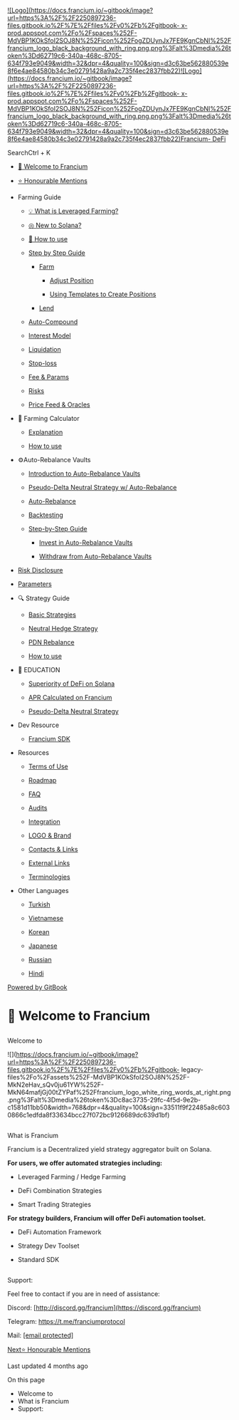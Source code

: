 [![Logo](https://docs.francium.io/~gitbook/image?url=https%3A%2F%2F2250897236-files.gitbook.io%2F%7E%2Ffiles%2Fv0%2Fb%2Fgitbook-
x-
prod.appspot.com%2Fo%2Fspaces%252F-MdVBP1KOkSfoI2SOJ8N%252Ficon%252FogZDUynJx7FE9KgnCbNI%252Ffrancium_logo_black_background_with_ring.png.png%3Falt%3Dmedia%26token%3Dd62719c6-340a-468c-8705-634f793e9049&width=32&dpr=4&quality=100&sign=d3c63be562880539e8f6e4ae84580b34c3e02791428a9a2c735f4ec2837fbb22)![Logo](https://docs.francium.io/~gitbook/image?url=https%3A%2F%2F2250897236-files.gitbook.io%2F%7E%2Ffiles%2Fv0%2Fb%2Fgitbook-
x-
prod.appspot.com%2Fo%2Fspaces%252F-MdVBP1KOkSfoI2SOJ8N%252Ficon%252FogZDUynJx7FE9KgnCbNI%252Ffrancium_logo_black_background_with_ring.png.png%3Falt%3Dmedia%26token%3Dd62719c6-340a-468c-8705-634f793e9049&width=32&dpr=4&quality=100&sign=d3c63be562880539e8f6e4ae84580b34c3e02791428a9a2c735f4ec2837fbb22)Francium-
DeFi](/)

SearchCtrl \+ K

  * [👏 Welcome to Francium](/)

  * [⭐️ Honourable Mentions](/honourable-mentions)

  * Farming Guide

    * [💡 What is Leveraged Farming?](/product/what-is-leveraged-yield-farming-lyf)

    * [◎ New to Solana?](/product/how-to-defi-on-solana)

    * [📖 How to use](/product/roles)

    * [Step by Step Guide](/product/how-to-participate)

      * [Farm](/product/how-to-participate/farm)

        * [Adjust Position](/product/how-to-participate/farm/adjust-position)

        * [Using Templates to Create Positions](/product/how-to-participate/farm/using-templates-to-create-positions)

      * [Lend](/product/how-to-participate/lending)

    * [Auto-Compound](/product/auto-compound)

    * [Interest Model](/product/interest-model)

    * [Liquidation](/product/liquidation)

    * [Stop-loss](/product/stop-loss)

    * [Fee & Params](/product/protocol-parameters)

    * [Risks](/product/risks)

    * [Price Feed & Oracles](/product/price-feed-and-oracles)

  * 🧮 Farming Calculator

    * [Explanation](/farming-calculator/explanation)

    * [How to use](/farming-calculator/how-to-use)

  * ⚙️Auto-Rebalance Vaults

    * [Introduction to Auto-Rebalance Vaults](/auto-rebalance-vaults/introduction-to-auto-rebalance-vaults)

    * [Pseudo-Delta Neutral Strategy w/ Auto-Rebalance](/auto-rebalance-vaults/pseudo-delta-neutral-strategy-w-auto-rebalance)

    * [Auto-Rebalance](/auto-rebalance-vaults/auto-rebalance)

    * [Backtesting](/auto-rebalance-vaults/backtesting)

    * [Step-by-Step Guide](/auto-rebalance-vaults/step-by-step-guide)

      * [Invest in Auto-Rebalance Vaults](/auto-rebalance-vaults/step-by-step-guide/invest-in-auto-rebalance-vaults)

      * [Withdraw from Auto-Rebalance Vaults](/auto-rebalance-vaults/step-by-step-guide/withdraw-from-auto-rebalance-vaults)

  * [Risk Disclosure](/risk-disclosure)

  * [Parameters](/parameters)

  * 🔍 Strategy Guide

    * [Basic Strategies](/strategy-guide/strategies)

    * [Neutral Hedge Strategy](/strategy-guide/neutral-hedge-strategy)

    * [PDN Rebalance](/strategy-guide/pdn-rebalance)

    * [How to use](/strategy-guide/how-to-use)

  * 🏫 EDUCATION

    * [Superiority of DeFi on Solana](/education/superiority-of-defi-on-solana)

    * [APR Calculated on Francium](/education/apr-calculated-on-francium)

    * [Pseudo-Delta Neutral Strategy](/education/pseudo-delta-neutral-strategy)

  * Dev Resource

    * [Francium SDK](/dev-resource/francium-sdk)

  * Resources

    * [Terms of Use](/resources/terms-of-use)

    * [Roadmap](/resources/roadmap)

    * [FAQ](/resources/q-and-a)

    * [Audits](/resources/audits)

    * [Integration](/resources/integration)

    * [LOGO & Brand](/resources/logo-and-brand)

    * [Contacts & Links](/resources/links)

    * [External Links](/resources/helpful-external-links)

    * [Terminologies](/resources/terminologies)

  * Other Languages

    * [Turkish](/other-languages/turkish)

    * [Vietnamese](/other-languages/vietnamese)

    * [Korean](/other-languages/korean)

    * [Japanese](/other-languages/japanese)

    * [Russian](/other-languages/russian)

    * [Hindi](/other-languages/hindi)

[Powered by
GitBook](https://www.gitbook.com/?utm_source=content&utm_medium=trademark&utm_campaign=-MdVBP1KOkSfoI2SOJ8N)

# 👏 Welcome to Francium

##

Welcome to

![](https://docs.francium.io/~gitbook/image?url=https%3A%2F%2F2250897236-files.gitbook.io%2F%7E%2Ffiles%2Fv0%2Fb%2Fgitbook-
legacy-
files%2Fo%2Fassets%252F-MdVBP1KOkSfoI2SOJ8N%252F-MkN2eHav_sQv0ju61YW%252F-MkN64mafjGj00tZYPaf%252Ffrancium_logo_white_ring_words_at_right.png.png%3Falt%3Dmedia%26token%3Dc8ac3735-29fc-4f5d-9e2b-c1581d11bb50&width=768&dpr=4&quality=100&sign=33511f9f22485a8c6030866c1edfda8f33634bcc27f072bc9126689dc639d1bf)

##

What is Francium

Francium is a Decentralized yield strategy aggregator built on Solana.

**For users, we offer automated strategies including:**

  * Leveraged Farming / Hedge Farming

  * DeFi Combination Strategies

  * Smart Trading Strategies

**For strategy builders, Francium will offer DeFi automation toolset.**

  * DeFi Automation Framework

  * Strategy Dev Toolset

  * Standard SDK

##

Support:

Feel free to contact if you are in need of assistance:

Discord: [http://discord.gg/francium](https://discord.gg/francium)

Telegram: [ ](https://t.me/franciumprotocol)<https://t.me/franciumprotocol>

Mail: [[email protected]](/cdn-cgi/l/email-protection)

[Next⭐️ Honourable Mentions](/honourable-mentions)

Last updated 4 months ago

On this page

  * Welcome to
  * What is Francium
  * Support:

